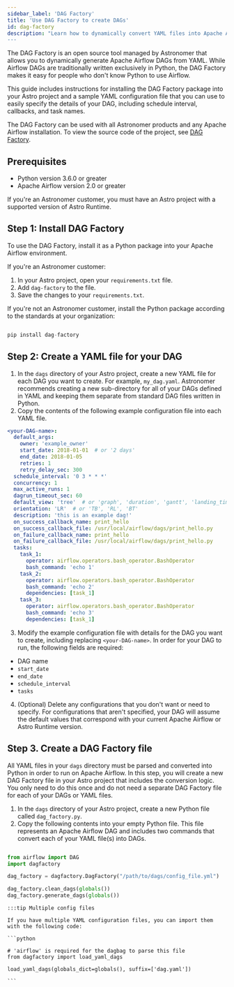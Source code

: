 ```yaml
---
sidebar_label: 'DAG Factory'
title: 'Use DAG Factory to create DAGs'
id: dag-factory
description: "Learn how to dynamically convert YAML files into Apache Airflow DAGs with the DAG Factory, an open source project that makes creating DAGs easy.
---
```


The DAG Factory is an open source tool managed by Astronomer that allows you to dynamically generate Apache Airflow DAGs from YAML. While Airflow DAGs are traditionally written exclusively in Python, the DAG Factory makes it easy for people who don't know Python to use Airflow.

This guide includes instructions for installing the DAG Factory package into your Astro project and a sample YAML configuration file that you can use to easily specify the details of your DAG, including schedule interval, callbacks, and task names.

The DAG Factory can be used with all Astronomer products and any Apache Airflow installation. To view the source code of the project, see [DAG Factory](https://github.com/astronomer/dag-factory).

## Prerequisites

- Python version 3.6.0 or greater
- Apache Airflow version 2.0 or greater

If you're an Astronomer customer, you must have an Astro project with a supported version of Astro Runtime.

## Step 1: Install DAG Factory

To use the DAG Factory, install it as a Python package into your Apache Airflow environment.

If you're an Astronomer customer:

1. In your Astro project, open your `requirements.txt` file.
2. Add `dag-factory` to the file.
3. Save the changes to your `requirements.txt`.

If you're not an Astronomer customer, install the Python package according to the standards at your organization:

```python

pip install dag-factory

```

## Step 2: Create a YAML file for your DAG

1. In the `dags` directory of your Astro project, create a new YAML file for each DAG you want to create. For example, `my_dag.yaml`. Astronomer recommends creating a new sub-directory for all of your DAGs defined in YAML and keeping them separate from standard DAG files written in Python.
2. Copy the contents of the following example configuration file into each YAML file.

```YAML
<your-DAG-name>:
  default_args:
    owner: 'example_owner'
    start_date: 2018-01-01  # or '2 days'
    end_date: 2018-01-05
    retries: 1
    retry_delay_sec: 300
  schedule_interval: '0 3 * * *'
  concurrency: 1
  max_active_runs: 1
  dagrun_timeout_sec: 60
  default_view: 'tree'  # or 'graph', 'duration', 'gantt', 'landing_times'
  orientation: 'LR'  # or 'TB', 'RL', 'BT'
  description: 'this is an example dag!'
  on_success_callback_name: print_hello
  on_success_callback_file: /usr/local/airflow/dags/print_hello.py
  on_failure_callback_name: print_hello
  on_failure_callback_file: /usr/local/airflow/dags/print_hello.py
  tasks:
    task_1:
      operator: airflow.operators.bash_operator.BashOperator
      bash_command: 'echo 1'
    task_2:
      operator: airflow.operators.bash_operator.BashOperator
      bash_command: 'echo 2'
      dependencies: [task_1]
    task_3:
      operator: airflow.operators.bash_operator.BashOperator
      bash_command: 'echo 3'
      dependencies: [task_1]

```

3. Modify the example configuration file with details for the DAG you want to create, including replacing `<your-DAG-name>`. In order for your DAG to run, the following fields are required:

- DAG name
- `start_date`
- `end_date`
- `schedule_interval`
- `tasks`

4. (Optional) Delete any configurations that you don't want or need to specify. For configurations that aren't specified, your DAG will assume the default values that correspond with your current Apache Airflow or Astro Runtime version.

## Step 3. Create a DAG Factory file

All YAML files in your `dags` directory must be parsed and converted into Python in order to run on Apache Airflow. In this step, you will create a new DAG Factory file in your Astro project that includes the conversion logic. You only need to do this once and do not need a separate DAG Factory file for each of your DAGs or YAML files.

1. In the `dags` directory of your Astro project, create a new Python file called `dag_factory.py`.
2. Copy the following contents into your empty Python file. This file represents an Apache Airflow DAG and includes two commands that convert each of your YAML file(s) into DAGs.

```python

from airflow import DAG
import dagfactory

dag_factory = dagfactory.DagFactory("/path/to/dags/config_file.yml")

dag_factory.clean_dags(globals())
dag_factory.generate_dags(globals())

```

    :::tip Multiple config files

    If you have multiple YAML configuration files, you can import them with the following code:

    ```python

    # 'airflow' is required for the dagbag to parse this file
    from dagfactory import load_yaml_dags

    load_yaml_dags(globals_dict=globals(), suffix=['dag.yaml'])

    ```
